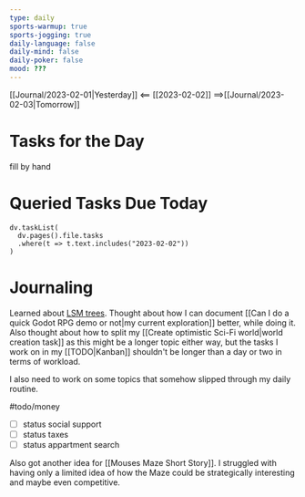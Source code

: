 ```yaml
---
type: daily
sports-warmup: true
sports-jogging: true
daily-language: false
daily-mind: false
daily-poker: false
mood: ???
---
```


[[Journal/2023-02-01|Yesterday]] <== [[2023-02-02]] ==>[[Journal/2023-02-03|Tomorrow]]


# Tasks for the Day

fill by hand


# Queried Tasks Due Today

```dataviewjs
dv.taskList(
  dv.pages().file.tasks
  .where(t => t.text.includes("2023-02-02"))
)
```



# Journaling

Learned about [LSM trees](https://en.wikipedia.org/wiki/Log-structured_merge-tree).
Thought about how I can document [[Can I do a quick Godot RPG demo or not|my current exploration]] better, while doing it.
Also thought about how to split my [[Create optimistic Sci-Fi world|world creation task]] as this might be a longer topic either way, but the tasks I work on in my [[TODO|Kanban]] shouldn't be longer than a day or two in terms of workload.

I also need to work on some topics that somehow slipped through my daily routine.

#todo/money
- [ ] status social support
- [ ] status taxes
- [ ] status appartment search

Also got another idea for [[Mouses Maze Short Story]]. I struggled with having only a limited idea of how the Maze could be strategically interesting and maybe even competitive.


